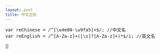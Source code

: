 ```yaml
---
layout: post
title: 中文正则
---
```

<div class="cnblogs_Highlighter">
<pre class="brush:javascript;gutter:true;">var reChinese = /^[\u4e00-\u9fa5]+$/; //中文名
var reEnglish = /^[A-Za-z]+([\s]?[A-Za-z]+)*$/i; //英文名
</pre>
</div>]]